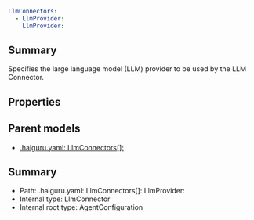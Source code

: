 <!--
title: LlmProvider
version: 1.0.0+62a79eb7c455dc244ea9db083fc0bfdac5d67dd0
generated: true
date: 2025-03-29T15:01:06Z
node: This file is generated by the command-line program: `halguru manual --generate-docs`
-->


```yaml
LlmConnectors:
  - LlmProvider:
    LlmProvider:
```

## Summary

Specifies the large language model (LLM) provider to be used by the LLM Connector.

## Properties


## Parent models

* [.halguru.yaml: LlmConnectors[]:]((halguru)-llmconnectors-list.md)
## Summary

* Path: .halguru.yaml: LlmConnectors[]: LlmProvider:
* Internal type: LlmConnector
* Internal root type: AgentConfiguration
